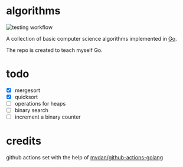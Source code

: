 # algorithms


![testing workflow](https://github.com/vvkorz/algorithms/actions/workflows/tests.yml/badge.svg)

A collection of basic computer science algorithms implemented in [Go](https://golang.org/).

The repo is created to teach myself Go.

# todo

 - [x] mergesort
 - [x] quicksort
 - [ ] operations for heaps
 - [ ] binary search
 - [ ] increment a binary counter

# credits

github actions set with the help of [mvdan/github-actions-golang](https://github.com/mvdan/github-actions-golang)

